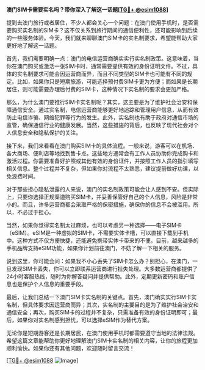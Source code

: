 **澳门SIM卡需要实名吗？带你深入了解这一话题[[TG💪+ @esim1088](https://t.me/s/esim1088)]**

提到去澳门旅行或者居住，不少人都会关心一个问题：在澳门使用手机时，是否需要购买实名制的SIM卡？这不仅关系到旅行期间的通信便利性，还可能影响到后续的一些服务体验。今天，我们就来聊聊澳门SIM卡的实名制要求，希望能帮助大家更好地了解这一话题。

首先，我们需要明确一点：澳门的电信运营商确实实行实名制政策。这意味着，当你在澳门购买或激活一张SIM卡时，通常需要提供有效的身份证明文件。不过，具体的实名制要求可能会因运营商而异，而且不同类型的SIM卡也可能有不同的规定。比如，如果你只是短期旅游，可能选择预付费SIM卡更为方便；而如果是长期居住，则可能需要办理后付费的SIM卡，这种情况下实名制的要求会更加严格。

那么，为什么澳门要推行SIM卡实名制呢？其实，这主要是为了维护社会治安和保障通信安全。通过实名制，电信运营商能够更好地追踪和管理用户信息，从而有效防止电信诈骗、网络犯罪等行为的发生。此外，实名制也有助于政府对通信市场的监管，确保通信行业的健康发展。当然，这些措施的背后，也反映了现代社会对个人信息安全和隐私保护的关注。

接下来，我们来看看在澳门购买SIM卡的具体流程。一般来说，游客可以在机场、各大商场、便利店等地找到售卡点。这些地方通常会有工作人员协助你完成购卡和激活过程。你需要准备好护照或其他有效的身份证件，并按照工作人员的指引填写相关信息。整个过程并不复杂，但如果你对流程不太熟悉，建议提前做好功课，以免浪费时间。

对于那些担心隐私泄露的人来说，澳门的实名制政策可能会让人感到不安。但实际上，只要你选择正规渠道购买SIM卡，并妥善保管好自己的个人信息，风险是非常小的。而且，许多运营商都会采取严格的保密措施，确保你的信息不会被滥用。所以，不必过于担心。

当然，如果你觉得实名制太过麻烦，也可以考虑另一种选择——电子SIM卡（eSIM）。eSIM是一种虚拟的SIM卡，不需要实体卡槽，可以直接下载到手机中。这种方式不仅方便快捷，还能避免携带实体卡带来的不便。目前，越来越多的手机品牌支持eSIM功能，如果你计划前往澳门，不妨了解一下相关的服务。

说到这里，你可能会问：如果我不小心丢失了SIM卡怎么办？别担心，在澳门，一旦发现SIM卡丢失，你可以立即联系运营商进行挂失处理。大多数运营商都提供了24小时客服热线，随时为你解答疑问并提供帮助。此外，定期更新密码和账户信息也是保护个人信息的重要手段。

最后，让我们总结一下澳门SIM卡实名制的关键点。首先，澳门确实实行SIM卡实名制，但具体要求因运营商而异；其次，实名制的主要目的是为了维护社会治安和通信安全；再次，购买SIM卡的过程并不复杂，只需准备有效的身份证明即可；最后，如果你对实名制感到担忧，可以选择eSIM作为替代方案。

无论你是短期游客还是长期居民，在澳门使用手机时都需要遵守当地的法律法规。希望这篇文章能帮助你更好地理解澳门SIM卡实名制的相关内容，让你的旅程更加顺利愉快。如果你还有其他问题，欢迎随时留言交流！

[[TG💪+ @esim1088](https://t.me/s/esim1088) ![Image](https://i.postimg.cc/4NQfJmqS/Snipaste-2025-05-13-00-14-12.png)]